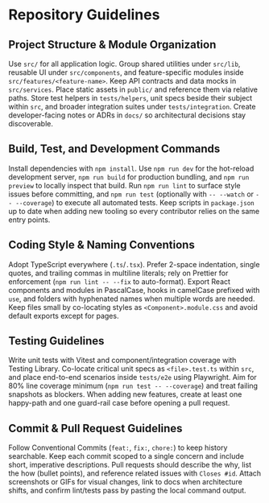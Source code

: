 # Repository Guidelines

## Project Structure & Module Organization
Use `src/` for all application logic. Group shared utilities under `src/lib`, reusable UI under `src/components`, and feature-specific modules inside `src/features/<feature-name>`. Keep API contracts and data mocks in `src/services`. Place static assets in `public/` and reference them via relative paths. Store test helpers in `tests/helpers`, unit specs beside their subject within `src`, and broader integration suites under `tests/integration`. Create developer-facing notes or ADRs in `docs/` so architectural decisions stay discoverable.

## Build, Test, and Development Commands
Install dependencies with `npm install`. Use `npm run dev` for the hot-reload development server, `npm run build` for production bundling, and `npm run preview` to locally inspect that build. Run `npm run lint` to surface style issues before committing, and `npm run test` (optionally with `-- --watch` or `-- --coverage`) to execute all automated tests. Keep scripts in `package.json` up to date when adding new tooling so every contributor relies on the same entry points.

## Coding Style & Naming Conventions
Adopt TypeScript everywhere (`.ts`/`.tsx`). Prefer 2-space indentation, single quotes, and trailing commas in multiline literals; rely on Prettier for enforcement (`npm run lint -- --fix` to auto-format). Export React components and modules in PascalCase, hooks in camelCase prefixed with `use`, and folders with hyphenated names when multiple words are needed. Keep files small by co-locating styles as `<Component>.module.css` and avoid default exports except for pages.

## Testing Guidelines
Write unit tests with Vitest and component/integration coverage with Testing Library. Co-locate critical unit specs as `<file>.test.ts` within `src`, and place end-to-end scenarios inside `tests/e2e` using Playwright. Aim for 80% line coverage minimum (`npm run test -- --coverage`) and treat failing snapshots as blockers. When adding new features, create at least one happy-path and one guard-rail case before opening a pull request.

## Commit & Pull Request Guidelines
Follow Conventional Commits (`feat:`, `fix:`, `chore:`) to keep history searchable. Keep each commit scoped to a single concern and include short, imperative descriptions. Pull requests should describe the why, list the how (bullet points), and reference related issues with `Closes #id`. Attach screenshots or GIFs for visual changes, link to docs when architecture shifts, and confirm lint/tests pass by pasting the local command output.
